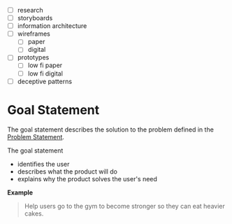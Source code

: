 - [ ] research
- [ ] storyboards
- [ ] information architecture
- [ ] wireframes
	- [ ] paper
	- [ ] digital
- [ ] prototypes
	- [ ] low fi paper
	- [ ] low fi digital
- [ ] deceptive patterns

# Goal Statement

The goal statement describes the solution to the problem defined in the [Problem Statement](Design%20Thinking/2-Define.md#Problem%20Statement).

The goal statement

- identifies the user
- describes what the product will do
- explains why the product solves the user's need

**Example**

> Help users go to the gym to become stronger so they can eat heavier cakes.

